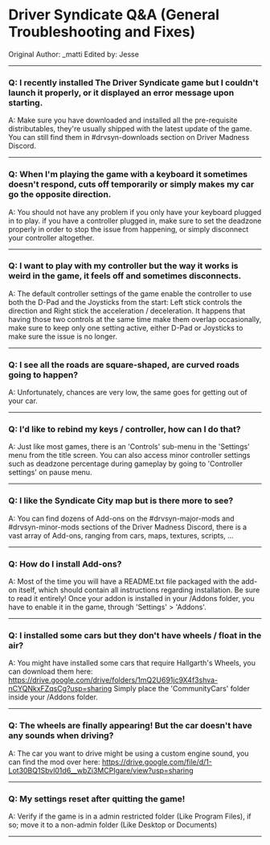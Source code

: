# Driver Syndicate Q&A (General Troubleshooting and Fixes)

Original Author: _matti
Edited by: Jesse

____________________________

### Q:  I recently installed The Driver Syndicate game but I couldn't launch it properly, or it displayed an error message upon starting.

A:  Make sure you have downloaded and installed all the pre-requisite distributables, they're usually shipped with the latest update of the game.
    You can still find them in #drvsyn-downloads section on Driver Madness Discord.

____________________________

### Q:  When I'm playing the game with a keyboard it sometimes doesn't respond, cuts off temporarily or simply makes my car go the opposite direction.

A:  You should not have any problem if you only have your keyboard plugged in to play.
    if you have a controller plugged in, make sure to set the deadzone properly in order to stop the issue from happening, or simply disconnect your controller altogether.

____________________________

### Q:  I want to play with my controller but the way it works is weird in the game, it feels off and sometimes disconnects.

A:  The default controller settings of the game enable the controller to use both the D-Pad and the Joysticks from the start:
    Left stick controls the direction and Right stick the acceleration / deceleration.
	It happens that having those two controls at the same time make them overlap occasionally, make sure to keep only one setting active, either D-Pad or Joysticks to make sure the issue is no longer.

____________________________

### Q:  I see all the roads are square-shaped, are curved roads going to happen?

A:  Unfortunately, chances are very low, the same goes for getting out of your car.

____________________________

### Q:  I'd like to rebind my keys / controller, how can I do that?

A:  Just like most games, there is an 'Controls' sub-menu in the 'Settings' menu from the title screen.
    You can also access minor controller settings such as deadzone percentage during gameplay by going to 'Controller settings' on pause menu.

____________________________

### Q:  I like the Syndicate City map but is there more to see?

A:  You can find dozens of Add-ons on the #drvsyn-major-mods and #drvsyn-minor-mods sections of the Driver Madness Discord, there is a vast array of Add-ons, ranging from cars, maps, textures, scripts, ...

____________________________

### Q:  How do I install Add-ons?

A:  Most of the time you will have a README.txt file packaged with the add-on itself, which should contain all instructions regarding installation. Be sure to read it entirely!
    Once your addon is installed in your /Addons folder, you have to enable it in the game, through 'Settings' > 'Addons'.

____________________________

### Q:  I installed some cars but they don't have wheels / float in the air?

A:  You might have installed some cars that require Hallgarth's Wheels, you can download them here:
    https://drive.google.com/drive/folders/1mQ2U691jc9X4f3shva-nCYQNkxFZqsCg?usp=sharing
	Simply place the 'CommunityCars' folder inside your /Addons folder.

____________________________

### Q:  The wheels are finally appearing! But the car doesn't have any sounds when driving?

A:  The car you want to drive might be using a custom engine sound, you can find the mod over here:
    https://drive.google.com/file/d/1-Lot30BQ1Sbvl01d6__wbZi3MCPIgare/view?usp=sharing

____________________________

### Q:  My settings reset after quitting the game!

A:  Verify if the game is in a admin restricted folder (Like Program Files), if so; move it to a non-admin folder (Like Desktop or Documents)

____________________________